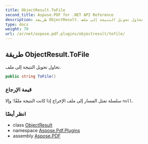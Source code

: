 ```yaml
---
title: ObjectResult.ToFile
second_title: Aspose.PDF for .NET API Reference
description: طريقة ObjectResult. تحاول تحويل النتيجة إلى ملف
type: docs
weight: 70
url: /ar/net/aspose.pdf.plugins/objectresult/tofile/
---
```

## طريقة ObjectResult.ToFile

تحاول تحويل النتيجة إلى ملف.

```csharp
public string ToFile()
```

### قيمة الإرجاع

سلسلة تمثل المسار إلى ملف الإخراج إذا كانت النتيجة ملفًا؛ وإلا `null`.

### انظر أيضًا

* class [ObjectResult](../)
* namespace [Aspose.Pdf.Plugins](../../../aspose.pdf.plugins/)
* assembly [Aspose.PDF](../../../)
